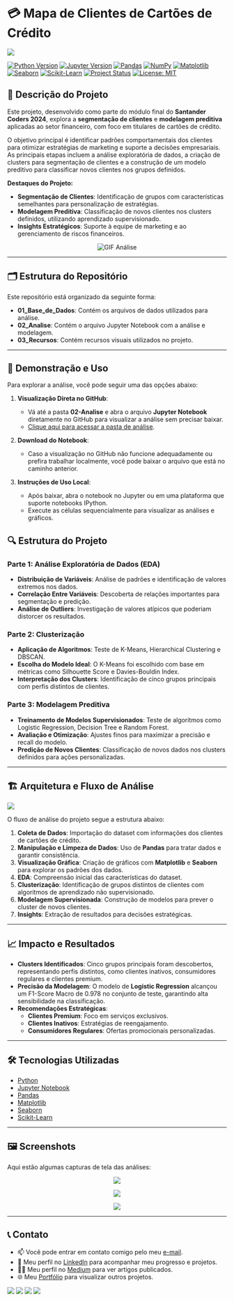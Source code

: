 # 💳 Mapa de Clientes de Cartões de Crédito


<img src="03-Recursos/imagem_capa.png">


[![Python Version](https://img.shields.io/badge/Python-3.11.10-blue?logo=python&logoColor=white)](https://www.python.org/)
[![Jupyter Version](https://img.shields.io/badge/Jupyter-Notebook-orange?logo=jupyter)](https://jupyter.org/)
[![Pandas](https://img.shields.io/badge/Pandas-1.5.3-green?logo=pandas)](https://pandas.pydata.org/)
[![NumPy](https://img.shields.io/badge/NumPy-1.24.3-blue?logo=numpy&logoColor=white)](https://numpy.org/)
[![Matplotlib](https://img.shields.io/badge/Matplotlib-3.7.1-blue?logo=matplotlib)](https://matplotlib.org/)
[![Seaborn](https://img.shields.io/badge/Seaborn-0.12.2-blue?logo=seaborn)](https://seaborn.pydata.org/)
[![Scikit-Learn](https://img.shields.io/badge/Scikit--Learn-1.5.1-orange?logo=scikit-learn&logoColor=white)](https://scikit-learn.org/)
[![Project Status](https://img.shields.io/badge/Status-Completed-green)]()
[![License: MIT](https://img.shields.io/badge/License-MIT-yellow.svg)](https://opensource.org/licenses/MIT)

## 📝 Descrição do Projeto  
Este projeto, desenvolvido como parte do módulo final do **Santander Coders 2024**, explora a **segmentação de clientes** e **modelagem preditiva** aplicadas ao setor financeiro, com foco em titulares de cartões de crédito. 

O objetivo principal é identificar padrões comportamentais dos clientes para otimizar estratégias de marketing e suporte a decisões empresariais. As principais etapas incluem a análise exploratória de dados, a criação de clusters para segmentação de clientes e a construção de um modelo preditivo para classificar novos clientes nos grupos definidos.

**Destaques do Projeto:**
- **Segmentação de Clientes**: Identificação de grupos com características semelhantes para personalização de estratégias.
- **Modelagem Preditiva**: Classificação de novos clientes nos clusters definidos, utilizando aprendizado supervisionado.
- **Insights Estratégicos**: Suporte à equipe de marketing e ao gerenciamento de riscos financeiros.

<p align="center">
  <img src="03-Recursos/analise_video.gif" alt="GIF Análise">
</p>

---

## 🗂️ Estrutura do Repositório
Este repositório está organizado da seguinte forma:
- **01_Base_de_Dados**: Contém os arquivos de dados utilizados para análise.
- **02_Analise**: Contém o arquivo Jupyter Notebook com a análise e modelagem.
- **03_Recursos**: Contém recursos visuais utilizados no projeto.

---
## 💾 Demonstração e Uso
Para explorar a análise, você pode seguir uma das opções abaixo:

1. **Visualização Direta no GitHub**:
   - Vá até a pasta **02-Analise** e abra o arquivo **Jupyter Notebook** diretamente no GitHub para visualizar a análise sem precisar baixar.
   - [Clique aqui para acessar a pasta de análise](02-Analise/credit-card-customer-clustering.ipynb).



2. **Download do Notebook**:
   - Caso a visualização no GitHub não funcione adequadamente ou prefira trabalhar localmente, você pode baixar o arquivo que está no caminho anterior.
   

3. **Instruções de Uso Local**:
   - Após baixar, abra o notebook no Jupyter ou em uma plataforma que suporte notebooks IPython.
   - Execute as células sequencialmente para visualizar as análises e gráficos.



## 🔍 Estrutura do Projeto

### Parte 1: Análise Exploratória de Dados (EDA)
- **Distribuição de Variáveis**: Análise de padrões e identificação de valores extremos nos dados.
- **Correlação Entre Variáveis**: Descoberta de relações importantes para segmentação e predição.
- **Análise de Outliers**: Investigação de valores atípicos que poderiam distorcer os resultados.

### Parte 2: Clusterização
- **Aplicação de Algoritmos**: Teste de K-Means, Hierarchical Clustering e DBSCAN.
- **Escolha do Modelo Ideal**: O K-Means foi escolhido com base em métricas como Silhouette Score e Davies-Bouldin Index.
- **Interpretação dos Clusters**: Identificação de cinco grupos principais com perfis distintos de clientes.

### Parte 3: Modelagem Preditiva
- **Treinamento de Modelos Supervisionados**: Teste de algoritmos como Logistic Regression, Decision Tree e Random Forest.
- **Avaliação e Otimização**: Ajustes finos para maximizar a precisão e recall do modelo.
- **Predição de Novos Clientes**: Classificação de novos dados nos clusters definidos para ações personalizadas.

---

## 🏗️ Arquitetura e Fluxo de Análise
<img src="03-Recursos/arquitetura_dados.png">

O fluxo de análise do projeto segue a estrutura abaixo:

1. **Coleta de Dados**: Importação do dataset com informações dos clientes de cartões de crédito.
2. **Manipulação e Limpeza de Dados**: Uso de **Pandas** para tratar dados e garantir consistência.
3. **Visualização Gráfica**: Criação de gráficos com **Matplotlib** e **Seaborn** para explorar os padrões dos dados.
4. **EDA**: Compreensão inicial das características do dataset.
5. **Clusterização**: Identificação de grupos distintos de clientes com algoritmos de aprendizado não supervisionado.
6. **Modelagem Supervisionada**: Construção de modelos para prever o cluster de novos clientes.
7. **Insights**: Extração de resultados para decisões estratégicas.

---

## 📈 Impacto e Resultados

- **Clusters Identificados**: Cinco grupos principais foram descobertos, representando perfis distintos, como clientes inativos, consumidores regulares e clientes premium.
- **Precisão da Modelagem**: O modelo de **Logistic Regression** alcançou um F1-Score Macro de 0.978 no conjunto de teste, garantindo alta sensibilidade na classificação.
- **Recomendações Estratégicas**: 
  - **Clientes Premium**: Foco em serviços exclusivos.
  - **Clientes Inativos**: Estratégias de reengajamento.
  - **Consumidores Regulares**: Ofertas promocionais personalizadas.

---

## 🛠️ Tecnologias Utilizadas
- [Python](https://www.python.org/)
- [Jupyter Notebook](https://jupyter.org/)
- [Pandas](https://pandas.pydata.org/)
- [Matplotlib](https://matplotlib.org/)
- [Seaborn](https://seaborn.pydata.org/)
- [Scikit-Learn](https://scikit-learn.org/)

---

## 🖼️ Screenshots
Aqui estão algumas capturas de tela das análises:

<p align="center">
<img src="03-Recursos/img_analise_01.png">
</p>
<p align="center">
<img src="03-Recursos/img_analise_02.png">
</p>
<p align="center">
<img src="03-Recursos/img_analise_03.png">
</p>

---

## 📞 Contato
- 📫 Você pode entrar em contato comigo pelo meu [e-mail](mailto:thiago.leit@hotmail.com).
- 💼 Meu perfil no [LinkedIn](https://www.linkedin.com/in/tnleite/) para acompanhar meu progresso e projetos.
- ✍🏻 Meu perfil no [Medium](https://medium.com/@thiago.leit) para ver artigos publicados.
- 🌐 Meu [Portfólio](https://thiagoleitedata.com.br) para visualizar outros projetos.

<p align="left">
<a href="mailto:thiago.leit@hotmail.com"><img src="https://img.shields.io/badge/Email-DF0000?style=for-the-badge&labelColor=212121&logo=maildotru&logoColor=DF0000" target="_blank"></a>
<a href="https://www.linkedin.com/in/tnleite/"><img src="https://img.shields.io/badge/LINKEDIN-0A66C2?style=for-the-badge&labelColor=212121&logo=linkedin&logoColor=0A66C2" target="_blank"></a>
<a href="https://wa.me/+5521964105121"><img src="https://img.shields.io/badge/WHATSAPP-25D366?style=for-the-badge&labelColor=212121&logo=whatsapp&logoColor=25D366" target="_blank"></a>
<a href="https://medium.com/@thiago.leit"><img src="https://img.shields.io/badge/MEDIUM-000000?style=for-the-badge&labelColor=FFFFFF&logo=medium&logoColor=000000" target="_blank"></a>
</p>
